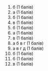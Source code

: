 1. б (1 балів)
2. а (1 балів)
3. б (1 балів)
4. в (1 балів)
5. б (1 балів)
6. а (1 балів)
7. в (1 балів)
8. а б в г (1 балів)
9. а в г д (1 балів)
10. б (1 балів)
11. б (1 балів)
12. в (1 балів)